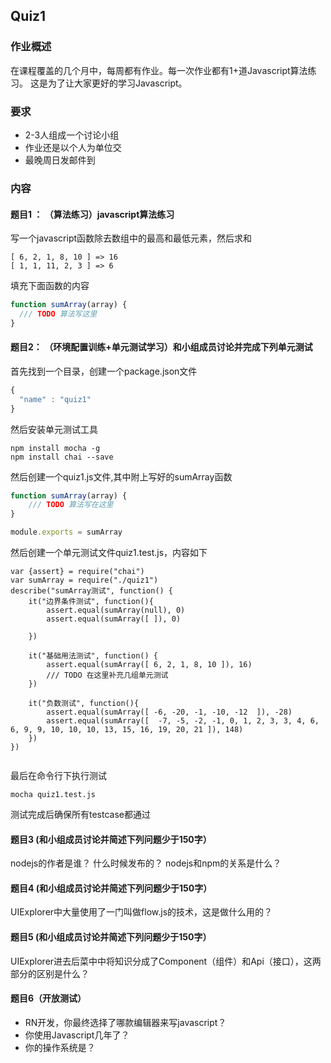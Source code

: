 ## Quiz1
### 作业概述
在课程覆盖的几个月中，每周都有作业。每一次作业都有1+道Javascript算法练习。 这是为了让大家更好的学习Javascript。


### 要求
- 2-3人组成一个讨论小组
- 作业还是以个人为单位交
- 最晚周日发邮件到


### 内容

#### 题目1 ： （算法练习）javascript算法练习
写一个javascript函数除去数组中的最高和最低元素，然后求和
```
[ 6, 2, 1, 8, 10 ] => 16
[ 1, 1, 11, 2, 3 ] => 6
```
填充下面函数的内容
``` javascript
function sumArray(array) {
  /// TODO 算法写这里
}

```

#### 题目2： （环境配置训练+单元测试学习）和小组成员讨论并完成下列单元测试
首先找到一个目录，创建一个package.json文件
``` javascript
{
  "name" : "quiz1"
}
```
然后安装单元测试工具
```
npm install mocha -g
npm install chai --save
```
然后创建一个quiz1.js文件,其中附上写好的sumArray函数
``` javascript
function sumArray(array) {
	/// TODO 算法写在这里
}

module.exports = sumArray

```
然后创建一个单元测试文件quiz1.test.js，内容如下
```
var {assert} = require("chai")
var sumArray = require("./quiz1")
describe("sumArray测试", function() {
	it("边界条件测试", function(){
		assert.equal(sumArray(null), 0)
		assert.equal(sumArray([ ]), 0)

	})

	it("基础用法测试", function() {
		assert.equal(sumArray([ 6, 2, 1, 8, 10 ]), 16)
		/// TODO 在这里补充几组单元测试
	})

	it("负数测试", function(){
		assert.equal(sumArray([ -6, -20, -1, -10, -12  ]), -28)
		assert.equal(sumArray([  -7, -5, -2, -1, 0, 1, 2, 3, 3, 4, 6, 6, 9, 9, 10, 10, 10, 13, 15, 16, 19, 20, 21 ]), 148)
	})
})


```
最后在命令行下执行测试
```
mocha quiz1.test.js
```
测试完成后确保所有testcase都通过


#### 题目3 (和小组成员讨论并简述下列问题少于150字）
nodejs的作者是谁？ 什么时候发布的？ nodejs和npm的关系是什么？

#### 题目4  (和小组成员讨论并简述下列问题少于150字）
UIExplorer中大量使用了一门叫做flow.js的技术，这是做什么用的？

#### 题目5 (和小组成员讨论并简述下列问题少于150字）
UIExplorer进去后菜中中将知识分成了Component（组件）和Api（接口），这两部分的区别是什么？

#### 题目6（开放测试）
- RN开发，你最终选择了哪款编辑器来写javascript？
- 你使用Javascript几年了？
- 你的操作系统是？
